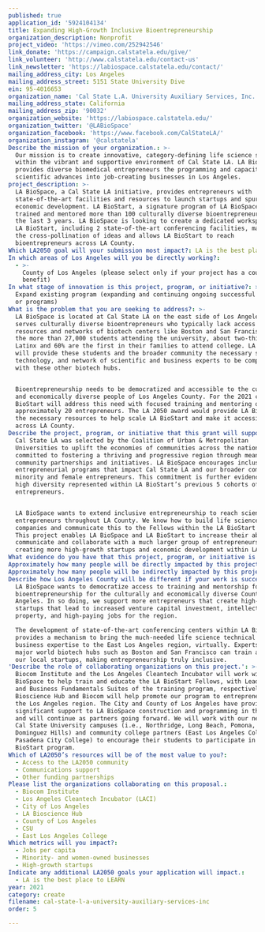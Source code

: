 ```yaml
---
published: true
application_id: '5924104134'
title: Expanding High-Growth Inclusive Bioentrepreneurship
organization_description: Nonprofit
project_video: 'https://vimeo.com/252942546'
link_donate: 'https://campaign.calstatela.edu/give/'
link_volunteer: 'http://www.calstatela.edu/contact-us'
link_newsletter: 'https://labiospace.calstatela.edu/contact/'
mailing_address_city: Los Angeles
mailing_address_street: 5151 State University Dive
ein: 95-4016653
organization_name: 'Cal State L.A. University Auxiliary Services, Inc.'
mailing_address_state: California
mailing_address_zip: '90032'
organization_website: 'https://labiospace.calstatela.edu/'
organization_twitter: '@LABioSpace'
organization_facebook: 'https://www.facebook.com/CalStateLA/'
organization_instagram: '@calstatela'
Describe the mission of your organization.: >-
  Our mission is to create innovative, category-defining life science startups
  within the vibrant and supportive environment of Cal State LA. LA BioSpace
  provides diverse biomedical entrepreneurs the programming and capacity to turn
  scientific advances into job-creating businesses in Los Angeles.
project_description: >-
  LA BioSpace, a Cal State LA initiative, provides entrepreneurs with
  state-of-the-art facilities and resources to launch startups and spur regional
  economic development. LA BioStart, a signature program of LA BioSpace, has
  trained and mentored more than 100 culturally diverse bioentrepreneurs over
  the last 3 years. LA BioSpace is looking to create a dedicated workspace for
  LA BioStart, including 2 state-of-the-art conferencing facilities, maximizing
  the cross-pollination of ideas and allows LA BioStart to reach
  bioentrepreneurs across LA County.
Which LA2050 goal will your submission most impact?: LA is the best place to CREATE
In which areas of Los Angeles will you be directly working?:
  - >-
    County of Los Angeles (please select only if your project has a countywide
    benefit)
In what stage of innovation is this project, program, or initiative?: >-
  Expand existing program (expanding and continuing ongoing successful projects
  or programs)
What is the problem that you are seeking to address?: >-
  LA BioSpace is located at Cal State LA on the east side of Los Angeles and
  serves culturally diverse bioentrepreneurs who typically lack access to the
  resources and networks of biotech centers like Boston and San Francisco. Of
  the more than 27,000 students attending the university, about two-thirds are
  Latinx and 60% are the first in their families to attend college. LA BioSpace
  will provide these students and the broader community the necessary space,
  technology, and network of scientific and business experts to be competitive
  with these other biotech hubs.


  Bioentrepreneurship needs to be democratized and accessible to the culturally
  and economically diverse people of Los Angeles County. For the 2021 cohort, LA
  BioStart will address this need with focused training and mentoring of
  approximately 20 entrepreneurs. The LA 2050 award would provide LA BioSpace
  the necessary resources to help scale LA BioStart and make it accessible
  across LA County. 
Describe the project, program, or initiative that this grant will support to address the problem identified.: >-
  Cal State LA was selected by the Coalition of Urban & Metropolitan
  Universities to uplift the economies of communities across the nation. We are
  committed to fostering a thriving and progressive region through meaningful
  community partnerships and initiatives. LA BioSpace encourages inclusive
  entrepreneurial programs that impact Cal State LA and our broader community of
  minority and female entrepreneurs. This commitment is further evidenced by the
  high diversity represented within LA BioStart’s previous 5 cohorts of
  entrepreneurs.    


  LA BioSpace wants to extend inclusive entrepreneurship to reach scientists and
  entrepreneurs throughout LA County. We know how to build life science
  companies and communicate this to the Fellows within the LA BioStart program.
  This project enables LA BioSpace and LA BioStart to increase their ability to
  communicate and collaborate with a much larger group of entrepreneurs,
  creating more high-growth startups and economic development within LA County.
What evidence do you have that this project, program, or initiative is or will be successful, and how will you define and measure success?: "Goals for the project:\n1.\tGoal 1 – develop two conferencing centers within LA BioSpace to facilitate communication and collaboration with our partners in LA County and other biotech hubs, worldwide\n2.\tGoal 2 – support LA BioStart’s goal of increasing inclusive innovation within LA County \n\nMeasuring success for Goal 1:\n*\tCentralization of LA BioStart – 90% of LA BioStart activities such as business creation, financing, and intellectual property development will be conducted at LA BioSpace \n*\tImproved collaboration – improvement in collaboration across geographically distributed partners is measured by 1) surveying collaborators and 2) measuring communication (e.g., emails, Zoom meetings) across regions  \n\nMeasuring success for Goal 2:\n*\tLA BioStart participation – the next cohort will include approximately 20 bioentrepreneurs, with approximately 2000 participating, virtually\n*\tCompany creation – approximately 10 newly incorporated high-growth startups will join the next cohort, with another 40 LA County-based companies participating, virtually \n*\tJobs – an estimated 100 new jobs will be created by LA BioStart companies (within 12-24 months post-program participation)\n*\tIntellectual property – approximately 20 new patent provisional applications will be filed by LA BioStart companies (within 12 months post-program participation)\n*\tVenture capital & grant funding – an estimated $10MM of venture capital financing and grants will be raised by LA BioStart companies (within 12 -24 months post-program participation)\n"
Approximately how many people will be directly impacted by this project, program, or initiative?: '20'
Approximately how many people will be indirectly impacted by this project, program, or initiative?: '2000'
Describe how Los Angeles County will be different if your work is successful.: >
  LA BioSpace wants to democratize access to training and mentorship for
  bioentrepreneurship for the culturally and economically diverse County of Los
  Angeles. In so doing, we support more entrepreneurs that create high-growth
  startups that lead to increased venture capital investment, intellectually
  property, and high-paying jobs for the region. 

  The development of state-of-the-art conferencing centers within LA BioSpace
  provides a mechanism to bring the much-needed life science technical and
  business expertise to the East Los Angeles region, virtually. Experts from the
  major world biotech hubs such as Boston and San Francisco can train and mentor
  our local startups, making entrepreneurship truly inclusive. 
'Describe the role of collaborating organizations on this project.': >-
  Biocom Institute and the Los Angeles Cleantech Incubator will work with LA
  BioSpace to help train and educate the LA BioStart Fellows, with Leadership
  and Business Fundamentals Suites of the training program, respectively. LA
  Bioscience Hub and Biocom will help promote our program to entrepreneurs in
  the Los Angeles region. The City and County of Los Angeles have provided
  significant support to LA BioSpace construction and programming in the past
  and will continue as partners going forward. We will work with our neighboring
  Cal State University campuses (i.e., Northridge, Long Beach, Pomona, and
  Dominguez Hills) and community college partners (East Los Angeles College and
  Pasadena City College) to encourage their students to participate in the LA
  BioStart program.
Which of LA2050’s resources will be of the most value to you?:
  - Access to the LA2050 community
  - Communications support
  - Other funding partnerships
Please list the organizations collaborating on this proposal.:
  - Biocom Institute
  - Los Angeles Cleantech Incubator (LACI)
  - City of Los Angeles
  - LA Bioscience Hub
  - County of Los Angeles
  - CSU
  - East Los Angeles College
Which metrics will you impact?:
  - Jobs per capita
  - Minority- and women-owned businesses
  - High-growth startups
Indicate any additional LA2050 goals your application will impact.:
  - LA is the best place to LEARN
year: 2021
category: create
filename: cal-state-l-a-university-auxiliary-services-inc
order: 5

---
```

